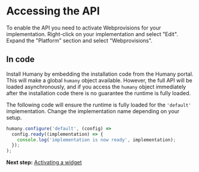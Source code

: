 # Accessing the API
To enable the API you need to activate Webprovisions for your implementation. Right-click on your implementation and select "Edit". Expand the "Platform" section and select "Webprovisions".

## In code
Install Humany by embedding the installation code from the Humany portal. This will make a global `humany` object available. However, the full API will be loaded asynchronously, and if you access the `humany` object immediately after the installation code there is no guarantee the runtime is fully loaded.

The following code will ensure the runtime is fully loaded for the `'default'` implementation. Change the implementation name depending on your setup.
```javascript
humany.configure('default', (config) => 
  config.ready((implementation) => {
    console.log('implementation is now ready', implementation);
  });
);
```

**Next step:** [Activating a widget](activate-widget.md)